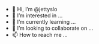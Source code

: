 - 👋 Hi, I’m @jettyslo
- 👀 I’m interested in ...
- 🌱 I’m currently learning ...
- 💞️ I’m looking to collaborate on ...
- 📫 How to reach me ...

<!---
jettyslo/jettyslo is a ✨ special ✨ repository because its `README.md` (this file) appears on your GitHub profile.
You can click the Preview link to take a look at your changes.
--->
